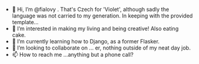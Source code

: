 - 👋 Hi, I’m @fialovy . That's Czech for 'Violet', although sadly the language was not carried to my generation. In keeping with the provided template...
- 👀 I’m interested in making my living and being creative! Also eating cake.
- 🌱 I’m currently learning how to Django, as a former Flasker.
- 💞️ I’m looking to collaborate on ... er, nothing outside of my neat day job. 
- 📫 How to reach me ...anything but a phone call?
